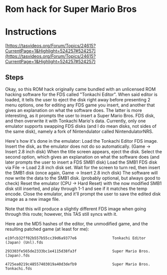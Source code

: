 # Rom hack for Super Mario Bros
# Instructions
[https://tasvideos.org/Forum/Topics/24615?CurrentPage=1&Highlight=524257#524257](https://tasvideos.org/Forum/Topics/24615?CurrentPage=1&Highlight=524257#524257)

## Steps

Okay, so this ROM hack originally came bundled with an unlicensed ROM hacking software for the FDS called "Tonkachi Editor". When said editor is loaded, it tells the user to eject the disk right away before presenting 2 menu options, one for editing any FDS game you insert, and another that gives an explanation on what the software does. The latter is more interesting, as it prompts the user to insert a Super Mario Bros. FDS disk, and then overwrite it with Tonkachi Mario's data. Currently, only one emulator supports swapping FDS disks (and I do mean disks, not sides of the same disk), namely a fork of Nintendulator called NintendulatorNRS.

Here's how it's done in the emulator:
Load the Tonkachi Editor FDS image.
Insert the disk, as the emulator does not do so automatically. (Game -> Insert 2.8 inch disk)
When the title screen appears, eject the disk.
Select the second option, which gives an explanation on what the software does (and later prompts the user to insert a FDS SMB1 disk)
Load the SMB1 FDS disk via File -> Load 2.8 inch disk set.
Wait for the screen to turn red, then insert the SMB1 disk (once again, Game -> Insert 2.8 inch disk)
The software will now write the data to the SMB1 disk.
(probably optional, but always good to check) Reset the emulator (CPU -> Hard Reset) with the now modified SMB1 disk still inserted, and play through 1-1 and see if it matches the temp encode.
Close the emulator, and it'll prompt the user to save the edited disk image as a new image file.

Note that this will produce a slightly different FDS image when going through this route; however, this TAS still syncs with it.

Here are the MD5 hashes of the editor, the unmodified game, and the resulting patched game (at least for me):

 `e19fcb32ff02b557b55cc39d6a9377e6                Tonkachi Editor (Japan) (Unl).fds`
 
 `293303fe565de2333bc1e4115d38fa3f                Super Mario Bros. (Japan).fds`
 
 `4725ea0219c48557403019a40d3defb9                Super Mario Bros. Tonkachi.fds`
